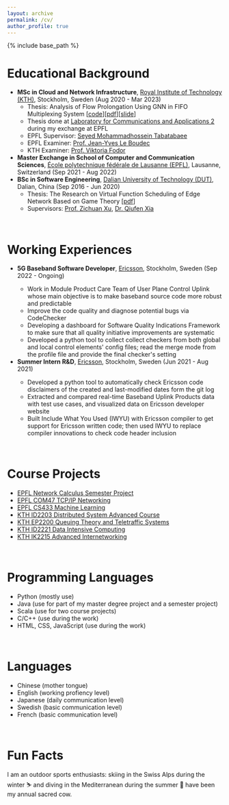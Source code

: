 ```yaml
---
layout: archive
permalink: /cv/
author_profile: true
---
```


{% include base_path %}

<h1>Educational Background</h1>
<ul>
  <li>
    <b>MSc in Cloud and Network Infrastructure</b>, <a href="https://www.kth.se/en">Royal Institute of Technology (KTH)</a>, Stockholm, Sweden (Aug 2020 - Mar 2023)  
    <ul> 
      <li>Thesis: Analysis of Flow Prolongation Using GNN in FIFO Multiplexing System [<a href="https://github.com/wangweiran0129/Degree_Project_Network_Calculus">code</a>][<a href="http://https://wangweiran0129.github.io/weiranwang.github.io/files/Analysis_of_Flow_Prolongation_Using_Graph_Neural_Network_GNN_in_FIFO_Multiplexing_System.pdf">pdf</a>][<a href="http://https://wangweiran0129.github.io/weiranwang.github.io/files/Defense_Slide.pdf">slide</a>]</li>
      <li>Thesis done at <a href="https://www.epfl.ch/labs/lca2/">Laboratory for Communications and Applications 2</a> during my exchange at EPFL</li>
      <li>EPFL Supervisor: <a href="https://people.epfl.ch/hossein.tabatabaee">Seyed Mohammadhossein Tabatabaee</a></li> 
      <li>EPFL Examiner: <a href="https://people.epfl.ch/jean-yves.leboudec">Prof. Jean-Yves Le Boudec</a></li>
      <li>KTH Examiner: <a href="https://www.kth.se/profile/vjfodor">Prof. Viktoria Fodor</a></li>
    </ul>
  </li>
  <li>
  <b>Master Exchange in School of Computer and Communication Sciences</b>, <a href="https://www.epfl.ch/en/">École polytechnique fédérale de Lausanne (EPFL)</a>, Lausanne, Switzerland (Sep 2021 - Aug 2022)
  </li>
  <li>
    <b>BSc in Software Engineering</b>, <a href="https://en.dlut.edu.cn/">Dalian University of Technology (DUT)</a>, Dalian, China (Sep 2016 - Jun 2020)
    <ul>
      <li>Thesis: The Research on Virtual Function Scheduling of Edge Network Based on Game Theory [<a href="https://wangweiran0129.github.io/weiranwang.github.io/files/The_Research_on_Virtual_Function_Scheduling_of_Edge_Network_Based_on_Game_Theory.pdf">pdf</a>]</li>
      <li> Supervisors: <a href="https://zichuanxu.com/">Prof. Zichuan Xu</a>, <a href="http://faculty.dlut.edu.cn/qfx/en/index.htm">Dr. Qiufen Xia</a></li>
    </ul>
  </li>
</ul>
<br>

<h1>Working Experiences</h1>
<ul>
  <li><b>5G Baseband Software Developer</b>, <a href="https://www.ericsson.com/en">Ericsson</a>, Stockholm, Sweden (Sep 2022 - Ongoing)</li>
  <ul>
    <li>Work in Module Product Care Team of User Plane Control Uplink whose main objective is to make baseband source code more robust and predictable</li>
    <li>Improve the code quality and diagnose potential bugs via CodeChecker</li>
    <li>Developing a dashboard for Software Quality Indications Framework to make sure that all quality initiative improvements are systematic</li>
    <li>Developed a python tool to collect collect checkers from both global and local control elements' config files; read the merge mode from the profile file and provide the final checker's setting</li>
  </ul>
  <li><b>Summer Intern R&D</b>, <a href="https://www.ericsson.com/en">Ericsson</a>, Stockholm, Sweden (Jun 2021 - Aug 2021)</li>
  <ul>
    <li>Developed a python tool to automatically check Ericsson code disclaimers of the created and last-modified dates form the git log</li>
    <li>Extracted and compared real-time Baseband Uplink Products data with test use cases, and visualized data on Ericsson developer website</li>
    <li>Built Include What You Used (IWYU) with Ericsson compiler to get support for Ericsson written code; then used IWYU to replace compiler innovations to check code header inclusion</li>
  </ul>
</ul>
<br>

<h1>Course Projects</h1>
<ul>
  <li><a href="https://github.com/wangweiran0129/EPFL_Network_Calculus_Semester_Project">EPFL Network Calculus Semester Project</a></li>
  <li><a href="https://github.com/wangweiran0129/EPFL_COM407_TCP_IP_Networking">EPFL COM47 TCP/IP Networking</a></li>
  <li><a href="https://github.com/wangweiran0129/EPFL_CS433_Machine-Learning">EPFL CS433 Machine Learning</a></li>
  <li><a href="https://github.com/wangweiran0129/KTH_ID2203_Distributed-System-Advanced-Course"> KTH ID2203 Distributed System Advanced Course</a></li>
  <li><a href="https://github.com/wangweiran0129/KTH_EP2200_Queuing-Theory-and-Teletraffic-Systems">KTH EP2200 Queuing Theory and Teletraffic Systems</a></li>
  <li><a href="https://github.com/wangweiran0129/KTH_ID2221_Data-Intensive-Computing">KTH ID2221 Data Intensive Computing</a></li>
  <li><a href="https://github.com/wangweiran0129/KTH_IK2215_Advanced-Internetworking">KTH IK2215 Advanced Internetworking</a></li>
</ul>
<br>

<h1>Programming Languages</h1>
<ul>
  <li>Python (mostly use)</li>
  <li>Java (use for part of my master degree project and a semester project)</li>
  <li>Scala (use for two course projects)</li>
  <li>C/C++ (use during the work)</li>
  <li>HTML, CSS, JavaScript (use during the work)</li>
</ul>
<br>

<h1>Languages</h1>
<ul>
  <li>Chinese (mother tongue)</li>
  <li>English (working profiency level)</li>
  <li>Japanese (daily communication level)</li>
  <li>Swedish (basic communication level)</li>
  <li>French (basic communication level)</li>
</ul>
<br>

<h1>Fun Facts</h1>
I am an outdoor sports enthusiasts: skiing in the Swiss Alps during the winter ⛷️ and diving in the Mediterranean during the summer 🤿 have been my annual sacred cow.
<br>